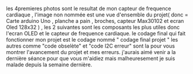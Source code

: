 les 4premieres photos sont le resultat de mon capteur de frequence cardiaque , l'image non nommée est une vue d'ensemble du projet( donc = Carte arduino Uno , planche a pain , broches, capteur Max30102 et ecran Oled 128x32 )  , les 2 suivantes sont les composants les plus utiles donc l'ecran OLED et le capteur de frequence cardiaque.
le codage final qui fait fonctionner mon projet est le codage nommé " codage final projet " les autres comme "code obselète" et "code I2C erreur" sont la pour vous montrer l'avancement du projet et mes erreurs.
j'aurais aimé venir a la dernière séance pour que vous m'aidiez mais malheuresement je suis malade depuis la semaine dernière.
